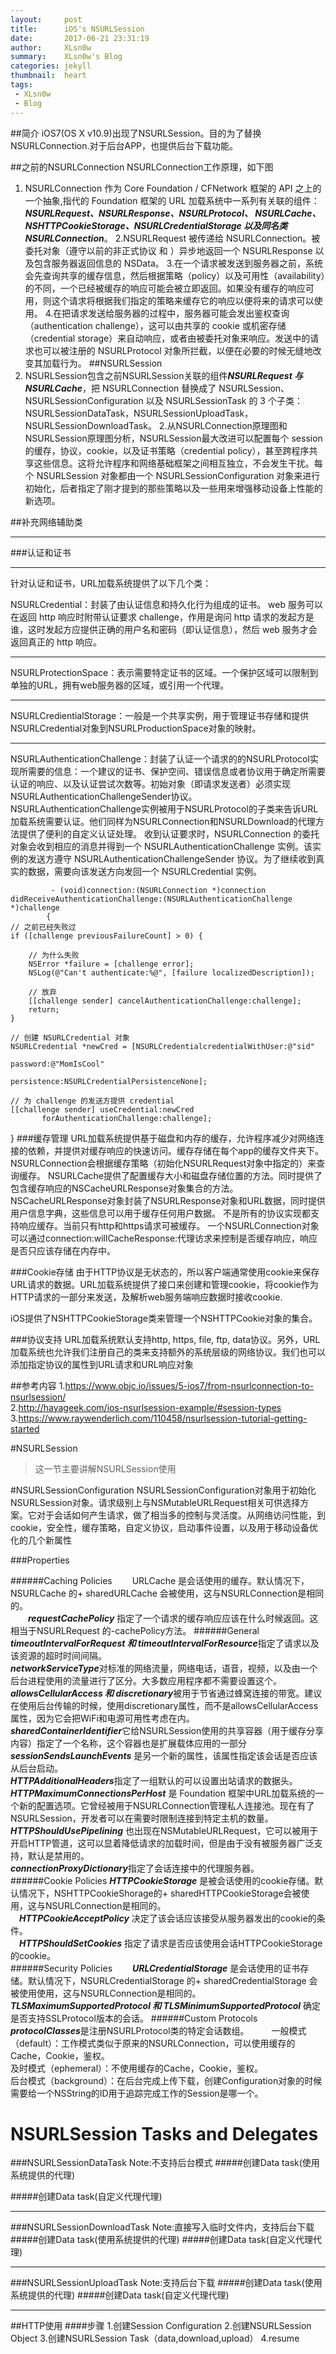 ```yaml
---
layout:     post
title:      iOS's NSURLSession
date:       2017-06-21 23:31:19
author:     XLsn0w
summary:    XLsn0w's Blog
categories: jekyll
thumbnail:  heart
tags:
 - XLsn0w
 - Blog
---
```


##简介
  iOS7(OS X v10.9)出现了NSURLSession。目的为了替换 NSURLConnection.对于后台APP，也提供后台下载功能。

##之前的NSURLConnection
   NSURLConnection工作原理，如下图
  1. NSURLConnection 作为 Core Foundation / CFNetwork 框架的 API 之上的一个抽象,指代的 Foundation 框架的 URL 加载系统中一系列有关联的组件：***NSURLRequest、NSURLResponse、NSURLProtocol、 NSURLCache、 NSHTTPCookieStorage、NSURLCredentialStorage 以及同名类 NSURLConnection***。
  2.NSURLRequest 被传递给 NSURLConnection。被委托对象（遵守以前的非正式协议 <NSURLConnectionDelegate> 和 <NSURLConnectionDataDelegate>）异步地返回一个 NSURLResponse 以及包含服务器返回信息的 NSData。
  3.在一个请求被发送到服务器之前，系统会先查询共享的缓存信息，然后根据策略（policy）以及可用性（availability）的不同，一个已经被缓存的响应可能会被立即返回。如果没有缓存的响应可用，则这个请求将根据我们指定的策略来缓存它的响应以便将来的请求可以使用。
  4.在把请求发送给服务器的过程中，服务器可能会发出鉴权查询（authentication challenge），这可以由共享的 cookie 或机密存储（credential storage）来自动响应，或者由被委托对象来响应。发送中的请求也可以被注册的 NSURLProtocol 对象所拦截，以便在必要的时候无缝地改变其加载行为。
##NSURLSession
  1. NSURLSession包含之前NSURLSession关联的组件***NSURLRequest 与 NSURLCache***，把 NSURLConnection 替换成了 NSURLSession、NSURLSessionConfiguration 以及 NSURLSessionTask 的 3 个子类：NSURLSessionDataTask，NSURLSessionUploadTask，NSURLSessionDownloadTask。
  2.从NSURLConnection原理图和NSURLSession原理图分析，NSURLSession最大改进可以配置每个 session 的缓存，协议，cookie，以及证书策略（credential policy），甚至跨程序共享这些信息。这将允许程序和网络基础框架之间相互独立，不会发生干扰。每个 NSURLSession 对象都由一个 NSURLSessionConfiguration 对象来进行初始化，后者指定了刚才提到的那些策略以及一些用来增强移动设备上性能的新选项。

##补充网络辅助类

***
###认证和证书
***
针对认证和证书，URL加载系统提供了以下几个类：

NSURLCredential：封装了由认证信息和持久化行为组成的证书。
	web 服务可以在返回 http 响应时附带认证要求 challenge，作用是询问 http 请求的发起方是谁，这时发起方应提供正确的用户名和密码（即认证信息），然后 web 服务才会返回真正的 http 响应。
***
NSURLProtectionSpace：表示需要特定证书的区域。一个保护区域可以限制到单独的URL，拥有web服务器的区域，或引用一个代理。
***
NSURLCredientialStorage：一般是一个共享实例，用于管理证书存储和提供NSURLCredential对象到NSURLProductionSpace对象的映射。
***
NSURLAuthenticationChallenge：封装了认证一个请求的的NSURLProtocol实现所需要的信息：一个建议的证书、保护空间、错误信息或者协议用于确定所需要认证的响应、以及认证尝试次数等。初始对象（即请求发送者）必须实现NSURLAuthenticationChallengeSender协议。NSURLAuthenticationChallenge实例被用于NSURLProtocol的子类来告诉URL加载系统需要认证。他们同样为NSURLConnection和NSURLDownload的代理方法提供了便利的自定义认证处理。
  收到认证要求时，NSURLConnection 的委托对象会收到相应的消息并得到一个 NSURLAuthenticationChallenge 实例。该实例的发送方遵守 NSURLAuthenticationChallengeSender 协议。为了继续收到真实的数据，需要向该发送方向发回一个 NSURLCredential 实例。

             - (void)connection:(NSURLConnection *)connection                             didReceiveAuthenticationChallenge:(NSURLAuthenticationChallenge *)challenge
			{
    // 之前已经失败过
    if ([challenge previousFailureCount] > 0) {

        // 为什么失败
        NSError *failure = [challenge error];
        NSLog(@"Can't authenticate:%@", [failure localizedDescription]);

        // 放弃
        [[challenge sender] cancelAuthenticationChallenge:challenge];
        return;
    }

    // 创建 NSURLCredential 对象
    NSURLCredential *newCred = [NSURLCredentialcredentialWithUser:@"sid"
                                                          password:@"MomIsCool"
                                                       persistence:NSURLCredentialPersistenceNone];

    // 为 challenge 的发送方提供 credential
    [[challenge sender] useCredential:newCred
           forAuthenticationChallenge:challenge];
}
###缓存管理
URL加载系统提供基于磁盘和内存的缓存，允许程序减少对网络连接的依赖，并提供对缓存响应的快速访问。缓存存储在每个app的缓存文件夹下。NSURLConnection会根据缓存策略（初始化NSURLRequest对象中指定的）来查询缓存。
NSURLCache提供了配置缓存大小和磁盘存储位置的方法。同时提供了包含缓存响应的NSCacheURLResponse对象集合的方法。NSCacheURLResponse对象封装了NSURLResponse对象和URL数据，同时提供用户信息字典，这些信息可以用于缓存任何用户数据。
不是所有的协议实现都支持响应缓存。当前只有http和https请求可被缓存。
一个NSURLConnection对象可以通过connection:willCacheResponse:代理访求来控制是否缓存响应，响应是否只应该存储在内存中。

###Cookie存储
由于HTTP协议是无状态的，所以客户端通常使用cookie来保存URL请求的数据。URL加载系统提供了接口来创建和管理cookie，将cookie作为HTTP请求的一部分来发送，及解析web服务端响应数据时接收cookie.

iOS提供了NSHTTPCookieStorage类来管理一个NSHTTPCookie对象的集合。

###协议支持
URL加载系统默认支持http, https, file, ftp, data协议。另外，URL加载系统也允许我们注册自己的类来支持额外的系统层级的网络协议。我们也可以添加指定协议的属性到URL请求和URL响应对象



##参考内容
  1.<https://www.objc.io/issues/5-ios7/from-nsurlconnection-to-nsurlsession/><br/>
  2.<http://hayageek.com/ios-nsurlsession-example/#session-types><br/>
  3.<https://www.raywenderlich.com/110458/nsurlsession-tutorial-getting-started>

#NSURLSession

>这一节主要讲解NSURLSession使用


#NSURLSessionConfiguration
  NSURLSessionConfiguration对象用于初始化NSURLSession对象。请求级别上与NSMutableURLRequest相关可供选择方案。它对于会话如何产生请求，做了相当多的控制与灵活度。从网络访问性能，到cookie，安全性，缓存策略，自定义协议，启动事件设置，以及用于移动设备优化的几个新属性


###Properties

######Caching Policies
　　URLCache 是会话使用的缓存。默认情况下，NSURLCache 的+ sharedURLCache 会被使用，这与NSURLConnection是相同的。<br/>
　　***requestCachePolicy*** 指定了一个请求的缓存响应应该在什么时候返回。这相当于NSURLRequest 的-cachePolicy方法。
######General
  ***timeoutIntervalForRequest 和 timeoutIntervalForResource***指定了请求以及该资源的超时时间间隔。<br/>
  ***networkServiceType***对标准的网络流量，网络电话，语音，视频，以及由一个后台进程使用的流量进行了区分。大多数应用程序都不需要设置这个。<br/>
  ***allowsCellularAccess 和 discretionary***被用于节省通过蜂窝连接的带宽。建议在使用后台传输的时候，使用discretionary属性，而不是allowsCellularAccess属性，因为它会把WiFi和电源可用性考虑在内。<br/>
  ***sharedContainerIdentifier***它给NSURLSession使用的共享容器（用于缓存分享内容）指定了一个名称，这个容器也是扩展载体应用的一部分<br/>
  ***sessionSendsLaunchEvents*** 是另一个新的属性，该属性指定该会话是否应该从后台启动。<br/>
  ***HTTPAdditionalHeaders***指定了一组默认的可以设置出站请求的数据头。<br/>
  ***HTTPMaximumConnectionsPerHost*** 是 Foundation 框架中URL加载系统的一个新的配置选项。它曾经被用于NSURLConnection管理私人连接池。现在有了NSURLSession，开发者可以在需要时限制连接到特定主机的数量。<br/>
  ***HTTPShouldUsePipelining*** 也出现在NSMutableURLRequest，它可以被用于开启HTTP管道，这可以显着降低请求的加载时间，但是由于没有被服务器广泛支持，默认是禁用的。<br/>
  ***connectionProxyDictionary***指定了会话连接中的代理服务器。<br/>
######Cookie Policies
  ***HTTPCookieStorage*** 是被会话使用的cookie存储。默认情况下，NSHTTPCookieShorage的+ sharedHTTPCookieStorage会被使用，这与NSURLConnection是相同的。<br/>
　***HTTPCookieAcceptPolicy*** 决定了该会话应该接受从服务器发出的cookie的条件。<br/>
　***HTTPShouldSetCookies*** 指定了请求是否应该使用会话HTTPCookieStorage的cookie。<br/>
######Security Policies
　　***URLCredentialStorage*** 是会话使用的证书存储。默认情况下，NSURLCredentialStorage 的+ sharedCredentialStorage 会被使用使用，这与NSURLConnection是相同的。
　　***TLSMaximumSupportedProtocol 和 TLSMinimumSupportedProtocol*** 确定是否支持SSLProtocol版本的会话。
######Custom Protocols
　　***protocolClasses***是注册NSURLProtocol类的特定会话数组。
　　
一般模式（default）：工作模式类似于原来的NSURLConnection，可以使用缓存的Cache，Cookie，鉴权。<br/>
及时模式（ephemeral）：不使用缓存的Cache，Cookie，鉴权。<br/>
后台模式（background）：在后台完成上传下载，创建Configuration对象的时候需要给一个NSString的ID用于追踪完成工作的Session是哪一个。<br/>

# NSURLSession Tasks and Delegates

###NSURLSessionDataTask
   Note:不支持后台模式
#####创建Data task(使用系统提供的代理)

#####创建Data task(自定义代理代理)

<hr/>
###NSURLSessionDownloadTask
 Note:直接写入临时文件内，支持后台下载
 #####创建Data task(使用系统提供的代理)
#####创建Data task(自定义代理代理)
  <hr/>
###NSURLSessionUploadTask
 Note:支持后台下载
 #####创建Data task(使用系统提供的代理)
#####创建Data task(自定义代理代理)

 <hr/>
##HTTP使用
####步骤
1.创建Session Configuration
2.创建NSURLSession Object
3.创建NSURLSession Task（data,download,upload）
4.resume




[1]: https://xlsn0w.github.io
